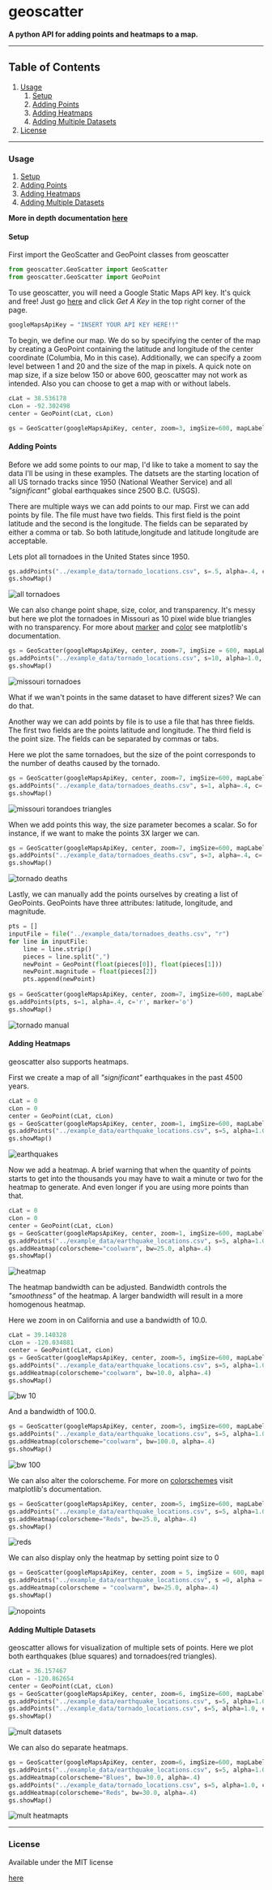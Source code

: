 # geoscatter

**A python API for adding points and heatmaps to a map.**

***

## Table of Contents
1. [Usage](#usage)
	1. [Setup](#setup)
	1. [Adding Points](#adding-points)
	1. [Adding Heatmaps](#adding-heatmaps)
	1. [Adding Multiple Datasets](#adding-multiple-datasets)
1. [License](#license)
	
***

### Usage
1. [Setup](#setup)
1. [Adding Points](#adding-points)
1. [Adding Heatmaps](#adding-heatmaps)
1. [Adding Multiple Datasets](#adding-multiple-datasets)


**More in depth documentation [here](https://github.com/estorrs/geoscatter/wiki)**



#### Setup

First import the GeoScatter and GeoPoint classes from geoscatter

```python
from geoscatter.GeoScatter import GeoScatter
from geoscatter.GeoScatter import GeoPoint
```

To use geoscatter, you will need a Google Static Maps API key.  It's quick and free!  Just go [here](https://developers.google.com/maps/documentation/static-maps/) and click *Get A Key* in the top right corner of the page. 
```python
googleMapsApiKey = "INSERT YOUR API KEY HERE!!"
```

To begin, we define our map.  We do so by specifying the center of the map by creating a GeoPoint containing the latitude and longitude of the center coordinate (Columbia, Mo in this case).  Additionally, we can specify a zoom level between 1 and 20 and the size of the map in pixels.  A quick note on map size, if a size below 150 or above 600, geoscatter may not work as intended. Also you can choose to get a map with or without labels.   
```python
cLat = 38.536178
cLon = -92.302498
center = GeoPoint(cLat, cLon)

gs = GeoScatter(googleMapsApiKey, center, zoom=3, imgSize=600, mapLabels=False)
```

#### Adding Points



Before we add some points to our map, I'd like to take a moment to say the data I'll be using in these examples.  The datsets are the starting location of all US tornado tracks since 1950 (National Weather Service) and all *"significant"* global earthquakes since 2500 B.C. (USGS). 

There are multiple ways we can add points to our map.  First we can add points by file.  The file must have two fields.  This first field is the point latitude and the second is the longitude.  The fields can be separated by either a comma or tab.  So both latitude,longitude and latitude	longitude are acceptable. 

Lets plot all tornadoes in the United States since 1950. 
```python
gs.addPoints("../example_data/tornado_locations.csv", s=.5, alpha=.4, c='r', marker='o')
gs.showMap()
```
![all tornadoes](/images/tornadoes/all_tornadoes.png)

We can also change point shape, size, color, and transparency.  It's messy but here we plot the tornadoes in Missouri as 10 pixel wide blue triangles with no transparency.  For more about [marker](http://matplotlib.org/api/markers_api.html) and [color](https://matplotlib.org/api/colors_api.html) see matplotlib's documentation.
```python
gs = GeoScatter(googleMapsApiKey, center, zoom=7, imgSize = 600, mapLabels=False)
gs.addPoints("../example_data/tornado_locations.csv", s=10, alpha=1.0, c='b', marker='v')
gs.showMap()
```
![missouri tornadoes](/images/tornadoes/missouri_tornadoes_notransparency.png)

What if we wan't points in the same dataset to have different sizes?  We can do that.  

Another way we can add points by file is to use a file that has three fields.  The first two fields are the points latitude and longitude.  The third field is the point size.  The fields can be separated by commas or tabs. 

Here we plot the same tornadoes, but the size of the point corresponds to the number of deaths caused by the tornado.  
```python
gs = GeoScatter(googleMapsApiKey, center, zoom=7, imgSize=600, mapLabels=False)
gs.addPoints("../example_data/tornadoes_deaths.csv", s=1, alpha=.4, c='r', marker='o')
gs.showMap()
```
![missouri torandoes triangles](/images/tornadoes/missouri_tornadoes_deaths.png)

When we add points this way, the size parameter becomes a scalar.  So for instance, if we want to make the points 3X larger we can. 

```python 
gs = GeoScatter(googleMapsApiKey, center, zoom=7, imgSize=600, mapLabels=False)
gs.addPoints("../example_data/tornadoes_deaths.csv", s=3, alpha=.4, c='r', marker='o')
gs.showMap()
```
![tornado deaths](/images/tornadoes/missouri_tornadoes_deaths_s3.png)

Lastly, we can manually add the points ourselves by creating a list of GeoPoints. GeoPoints have three attributes: latitude, longitude, and magnitude.  

```python
pts = []
inputFile = file("../example_data/tornadoes_deaths.csv", "r")
for line in inputFile: 
    line = line.strip()
    pieces = line.split(",")
    newPoint = GeoPoint(float(pieces[0]), float(pieces[1]))
    newPoint.magnitude = float(pieces[2])
    pts.append(newPoint)
    
gs = GeoScatter(googleMapsApiKey, center, zoom=7, imgSize=600, mapLabels=True)
gs.addPoints(pts, s=1, alpha=.4, c='r', marker='o')
gs.showMap()
```
![tornado manual](/images/tornadoes/missouri_tornadoes_deaths.png)


#### Adding Heatmaps

geoscatter also supports heatmaps.  

First we create a map of all *"significant"* earthquakes in the past 4500 years.  

```python
cLat = 0
cLon = 0
center = GeoPoint(cLat, cLon)
gs = GeoScatter(googleMapsApiKey, center, zoom=1, imgSize=600, mapLabels=False)
gs.addPoints("../example_data/earthquake_locations.csv", s=5, alpha=1.0, c='#FFFF00', marker='s')
gs.showMap()
```
![earthquakes](/images/earthquakes/all_earthquakes.png)

Now we add a heatmap.  A brief warning that when the quantity of points starts to get into the thousands you may have to wait a minute or two for the heatmap to generate.  And even longer if you are using more points than that. 
```python
cLat = 0
cLon = 0
center = GeoPoint(cLat, cLon)
gs = GeoScatter(googleMapsApiKey, center, zoom=1, imgSize=600, mapLabels=False)
gs.addPoints("../example_data/earthquake_locations.csv", s=5, alpha=1.0, c='#FFFF00', marker='s')
gs.addHeatmap(colorscheme="coolwarm", bw=25.0, alpha=.4)
gs.showMap()
```
![heatmap](/images/earthquakes/all_earthquakes_heatmap.png)

The heatmap bandwidth can be adjusted. Bandwidth controls the *"smoothness"* of the heatmap.  A larger bandwidth will result in a more homogenous heatmap.  

Here we zoom in on California and use a bandwidth of 10.0. 

```python
cLat = 39.140328
cLon = -120.034881
center = GeoPoint(cLat, cLon)
gs = GeoScatter(googleMapsApiKey, center, zoom=5, imgSize=600, mapLabels=False)
gs.addPoints("../example_data/earthquake_locations.csv", s=5, alpha=1.0, c='#FFFF00', marker='s')
gs.addHeatmap(colorscheme="coolwarm", bw=10.0, alpha=.4)
gs.showMap()
```
![bw 10](/images/earthquakes/california_earthquakes_heatmap_bw10.png)

And a bandwidth of 100.0. 

```python
gs = GeoScatter(googleMapsApiKey, center, zoom=5, imgSize=600, mapLabels=False)
gs.addPoints("../example_data/earthquake_locations.csv", s=5, alpha=1.0, c='#FFFF00', marker='s')
gs.addHeatmap(colorscheme="coolwarm", bw=100.0, alpha=.4)
gs.showMap()
```
![bw 100](/images/earthquakes/california_earthquakes_heatmap_bw100.png)

We can also alter the colorscheme. For more on [colorschemes](http://matplotlib.org/examples/color/colormaps_reference.html) visit matplotlib's documentation. 

```python
gs = GeoScatter(googleMapsApiKey, center, zoom=5, imgSize=600, mapLabels=False)
gs.addPoints("../example_data/earthquake_locations.csv", s=5, alpha=1.0, c='#FFFF00', marker='s')
gs.addHeatmap(colorscheme="Reds", bw=25.0, alpha=.4)
gs.showMap()
```
![reds](/images/earthquakes/california_earthquake_heatmap_reds.png)

We can also display only the heatmap by setting point size to 0

```python
gs = GeoScatter(googleMapsApiKey, center, zoom = 5, imgSize = 600, mapLabels=False)
gs.addPoints("../example_data/earthquake_locations.csv", s =0, alpha = 1.0, c = '#FFFF00', marker='s')
gs.addHeatmap(colorscheme = "coolwarm", bw=25.0, alpha=.4)
gs.showMap()
```
![nopoints](/images/earthquakes/california_earthquakes_heatmap_nopoints.png)

#### Adding Multiple Datasets

geoscatter allows for visualization of multiple sets of points.  Here we plot both earthquakes (blue squares) and tornadoes(red triangles).  

```python 
cLat = 36.157467
cLon = -120.862654
center = GeoPoint(cLat, cLon)
gs = GeoScatter(googleMapsApiKey, center, zoom=6, imgSize=600, mapLabels=False)
gs.addPoints("../example_data/earthquake_locations.csv", s=5, alpha=1.0, c='b', marker='s')
gs.addPoints("../example_data/tornado_locations.csv", s=5, alpha=1.0, c='r', marker='v')
gs.showMap()
```
![mult datasets](/images/earthquakes/california_earthquakes_tornadoes.png)

We can also do separate heatmaps. 

```python
gs = GeoScatter(googleMapsApiKey, center, zoom=6, imgSize=600, mapLabels=False)
gs.addPoints("../example_data/earthquake_locations.csv", s=5, alpha=1.0, c='b', marker='s')
gs.addHeatmap(colorscheme="Blues", bw=30.0, alpha=.4)
gs.addPoints("../example_data/tornado_locations.csv", s=5, alpha=1.0, c='r', marker='v')
gs.addHeatmap(colorscheme="Reds", bw=30.0, alpha=.4)
gs.showMap()
```
![mult heatmapts](/images/earthquakes/california_earthquakes_tornadoes_heatmap.png)

***

### License

Available under the MIT license

[here](License.txt)

